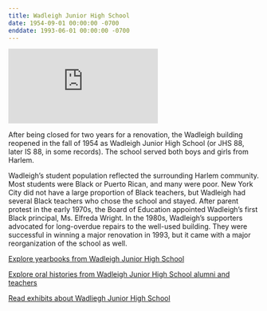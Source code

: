 ```yaml
---
title: Wadleigh Junior High School 
date: 1954-09-01 00:00:00 -0700
enddate: 1993-06-01 00:00:00 -0700
---
```


![1960 YEARBOOK COVER](https://harlemeducationhistoryproject.github.io/wadleigh/yb/wyb017.html)

After being closed for two years for a renovation, the Wadleigh building reopened in the fall of 1954 as Wadleigh Junior High School (or JHS 88, later IS 88, in some records). The school served both boys and girls from Harlem. 

Wadleigh’s student population reflected the surrounding Harlem community. Most students were Black or Puerto Rican, and many were poor. New York City did not have a large proportion of Black teachers, but Wadleigh had several Black teachers who chose the school and stayed. After parent protest in the early 1970s, the Board of Education appointed Wadleigh’s first Black principal, Ms. Elfreda Wright. In the 1980s, Wadleigh’s supporters advocated for long-overdue repairs to the well-used building. They were successful in winning a major renovation in 1993, but it came with a major reorganization of the school as well. 

[Explore yearbooks from Wadleigh Junior High School](https://harlemeducationhistoryproject.github.io/wadleigh/yearbooks/)

[Explore oral histories from Wadleigh Junior High School alumni and teachers](https://harlemeducationhistoryproject.github.io/wadleigh/oralhistory/)

[Read exhibits about Wadliegh Junior High School](https://harlemeducationhistoryproject.github.io/wadleigh/)